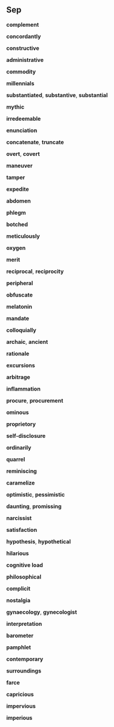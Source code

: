 ## Sep 

**complement**

**concordantly**

**constructive**

**administrative**

**commodity**

**millennials**

**substantiated**, **substantive**, **substantial**

**mythic** 

**irredeemable**

**enunciation**  

**concatenate**, **truncate** 

**overt**, **covert**  

**maneuver**

**tamper**

**expedite**

**abdomen**

**phlegm**

**botched**

**meticulously**

**oxygen**

**merit** 

**reciprocal**, **reciprocity**

**peripheral**

**obfuscate**

**melatonin**

**mandate**

**colloquially**

**archaic**, **ancient**

**rationale**

**excursions**

**arbitrage**

**inflammation**

**procure**, **procurement**  

**ominous**

**proprietory**

**self-disclosure**

**ordinarily**

**quarrel**

**reminiscing**

**caramelize**

**optimistic**, **pessimistic**

**daunting**, **promissing** 

**narcissist**  

**satisfaction**  

**hypothesis**, **hypothetical**

**hilarious**

**cognitive load** 

**philosophical**

**complicit**

**nostalgia**  

**gynaecology**, **gynecologist**  

**interpretation**

**barometer**  

**pamphlet**

**contemporary**  

**surroundings**  

**farce**  

**capricious**  

**impervious**

**imperious**

